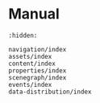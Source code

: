 # Manual


```{toctree}
:hidden:

navigation/index
assets/index
content/index
properties/index
scenegraph/index
events/index
data-distribution/index

```